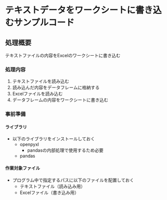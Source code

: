 # テキストデータをワークシートに書き込むサンプルコード

## 処理概要

テキストファイルの内容をExcelのワークシートに書き込む

### 処理内容

1. テキストファイルを読み込む
2. 読み込んだ内容をデータフレームに格納する
3. Excelファイルを読み込む
4. データフレームの内容をワークシートに書き込む

### 事前準備

#### ライブラリ

* 以下のライブラリをインストールしておく
  * openpyxl
    * pandasの内部処理で使用するため必要
  * pandas

#### 作業対象ファイル

* プログラム中で指定するパスに以下のファイルを配置しておく
  * テキストファイル（読み込み用）
  * Excelファイル（書き込み用）
